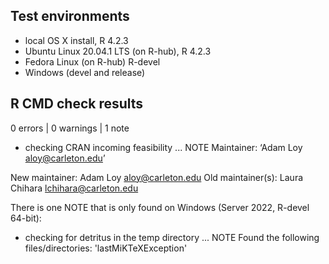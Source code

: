 ## Test environments

* local OS X install, R 4.2.3
* Ubuntu Linux 20.04.1 LTS (on R-hub), R 4.2.3
* Fedora Linux (on R-hub) R-devel
* Windows (devel and release)

## R CMD check results

0 errors | 0 warnings | 1 note

* checking CRAN incoming feasibility ... NOTE
Maintainer: ‘Adam Loy <aloy@carleton.edu>’

New maintainer:
  Adam Loy <aloy@carleton.edu>
Old maintainer(s):
  Laura Chihara <lchihara@carleton.edu>

There is one NOTE that is only found on Windows (Server 2022, R-devel 64-bit):

* checking for detritus in the temp directory ... NOTE
Found the following files/directories:
  'lastMiKTeXException'